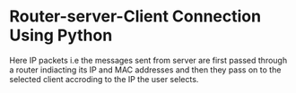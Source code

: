 # Router-server-Client Connection Using Python

Here IP packets i.e the messages sent from server are first passed through a router indiacting its IP and MAC addresses and then they pass on to
the selected client accroding to the IP the user selects.
